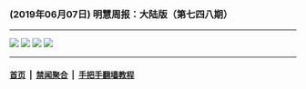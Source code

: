 ### (2019年06月07日) 明慧周报：大陆版（第七四八期） 

---

<img src="http://qikan.minghui.org/mhqkpage/qikanimage/2019/06/07/mhzb_748-online1.png"/> 

<img src="http://qikan.minghui.org/mhqkpage/qikanimage/2019/06/07/mhzb_748-online2.png"/> 

<img src="http://qikan.minghui.org/mhqkpage/qikanimage/2019/06/07/mhzb_748-online3.png"/> 

<img src="http://qikan.minghui.org/mhqkpage/qikanimage/2019/06/07/mhzb_748-online4.png"/> 



---

#### [首页](../../../..) &nbsp;|&nbsp; [禁闻聚合](https://github.com/gfw-breaker/banned-news) &nbsp;|&nbsp; [手把手翻墙教程](https://github.com/gfw-breaker/guides) 